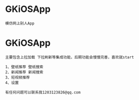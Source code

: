 
# GKiOSApp

    模仿网上别人App

# GKiOSApp

    主要包含上拉加载 下拉刷新等集成功能，后期功能会慢慢完善，喜欢就start
    
    1、壁纸推荐 壁纸搜索
    2、新闻推荐 新闻搜索
    3、短视频推荐
    4、设置
    
    有任何问题可以联系我1203123826@qq.com
    
    

